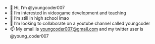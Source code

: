 - 👋 Hi, I’m @youngcoder007
- 👀 I’m interested in videogame development and teaching
- 🌱 I’m still in high school lmao
- 💞️ I’m looking to collaborate on a youtube channel called youngcoder
- 📫 My email is youngcoder007@gmail.com and my twitter user is @young_coder007

<!---
youngcoder007/youngcoder007 is a ✨ special ✨ repository because its `README.md` (this file) appears on your GitHub profile.
You can click the Preview link to take a look at your changes.
--->
